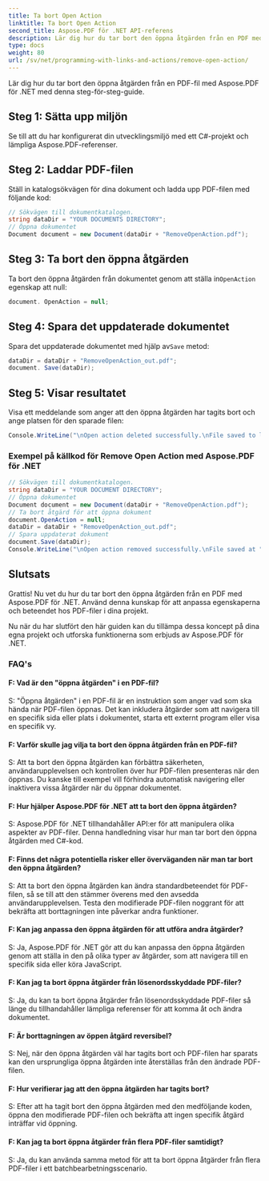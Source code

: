 ```yaml
---
title: Ta bort Open Action
linktitle: Ta bort Open Action
second_title: Aspose.PDF för .NET API-referens
description: Lär dig hur du tar bort den öppna åtgärden från en PDF med Aspose.PDF för .NET.
type: docs
weight: 80
url: /sv/net/programming-with-links-and-actions/remove-open-action/
---
```

Lär dig hur du tar bort den öppna åtgärden från en PDF-fil med Aspose.PDF för .NET med denna steg-för-steg-guide.

## Steg 1: Sätta upp miljön

Se till att du har konfigurerat din utvecklingsmiljö med ett C#-projekt och lämpliga Aspose.PDF-referenser.

## Steg 2: Laddar PDF-filen

Ställ in katalogsökvägen för dina dokument och ladda upp PDF-filen med följande kod:

```csharp
// Sökvägen till dokumentkatalogen.
string dataDir = "YOUR DOCUMENTS DIRECTORY";
// Öppna dokumentet
Document document = new Document(dataDir + "RemoveOpenAction.pdf");
```

## Steg 3: Ta bort den öppna åtgärden

 Ta bort den öppna åtgärden från dokumentet genom att ställa in`OpenAction` egenskap att null:

```csharp
document. OpenAction = null;
```

## Steg 4: Spara det uppdaterade dokumentet

 Spara det uppdaterade dokumentet med hjälp av`Save` metod:

```csharp
dataDir = dataDir + "RemoveOpenAction_out.pdf";
document. Save(dataDir);
```

## Steg 5: Visar resultatet

Visa ett meddelande som anger att den öppna åtgärden har tagits bort och ange platsen för den sparade filen:

```csharp
Console.WriteLine("\nOpen action deleted successfully.\nFile saved to location: " + dataDir);
```

### Exempel på källkod för Remove Open Action med Aspose.PDF för .NET 
```csharp
// Sökvägen till dokumentkatalogen.
string dataDir = "YOUR DOCUMENT DIRECTORY";
// Öppna dokumentet
Document document = new Document(dataDir + "RemoveOpenAction.pdf");
// Ta bort åtgärd för att öppna dokument
document.OpenAction = null;
dataDir = dataDir + "RemoveOpenAction_out.pdf";
// Spara uppdaterat dokument
document.Save(dataDir);
Console.WriteLine("\nOpen action removed successfully.\nFile saved at " + dataDir); 
```

## Slutsats

Grattis! Nu vet du hur du tar bort den öppna åtgärden från en PDF med Aspose.PDF för .NET. Använd denna kunskap för att anpassa egenskaperna och beteendet hos PDF-filer i dina projekt.

Nu när du har slutfört den här guiden kan du tillämpa dessa koncept på dina egna projekt och utforska funktionerna som erbjuds av Aspose.PDF för .NET.

### FAQ's 

#### F: Vad är den "öppna åtgärden" i en PDF-fil?

S: "Öppna åtgärden" i en PDF-fil är en instruktion som anger vad som ska hända när PDF-filen öppnas. Det kan inkludera åtgärder som att navigera till en specifik sida eller plats i dokumentet, starta ett externt program eller visa en specifik vy.

#### F: Varför skulle jag vilja ta bort den öppna åtgärden från en PDF-fil?

S: Att ta bort den öppna åtgärden kan förbättra säkerheten, användarupplevelsen och kontrollen över hur PDF-filen presenteras när den öppnas. Du kanske till exempel vill förhindra automatisk navigering eller inaktivera vissa åtgärder när du öppnar dokumentet.

#### F: Hur hjälper Aspose.PDF för .NET att ta bort den öppna åtgärden?

S: Aspose.PDF för .NET tillhandahåller API:er för att manipulera olika aspekter av PDF-filer. Denna handledning visar hur man tar bort den öppna åtgärden med C#-kod.

#### F: Finns det några potentiella risker eller överväganden när man tar bort den öppna åtgärden?

S: Att ta bort den öppna åtgärden kan ändra standardbeteendet för PDF-filen, så se till att den stämmer överens med den avsedda användarupplevelsen. Testa den modifierade PDF-filen noggrant för att bekräfta att borttagningen inte påverkar andra funktioner.

#### F: Kan jag anpassa den öppna åtgärden för att utföra andra åtgärder?

S: Ja, Aspose.PDF för .NET gör att du kan anpassa den öppna åtgärden genom att ställa in den på olika typer av åtgärder, som att navigera till en specifik sida eller köra JavaScript.

#### F: Kan jag ta bort öppna åtgärder från lösenordsskyddade PDF-filer?
S: Ja, du kan ta bort öppna åtgärder från lösenordsskyddade PDF-filer så länge du tillhandahåller lämpliga referenser för att komma åt och ändra dokumentet.

#### F: Är borttagningen av öppen åtgärd reversibel?

S: Nej, när den öppna åtgärden väl har tagits bort och PDF-filen har sparats kan den ursprungliga öppna åtgärden inte återställas från den ändrade PDF-filen.

#### F: Hur verifierar jag att den öppna åtgärden har tagits bort?

S: Efter att ha tagit bort den öppna åtgärden med den medföljande koden, öppna den modifierade PDF-filen och bekräfta att ingen specifik åtgärd inträffar vid öppning.

#### F: Kan jag ta bort öppna åtgärder från flera PDF-filer samtidigt?

S: Ja, du kan använda samma metod för att ta bort öppna åtgärder från flera PDF-filer i ett batchbearbetningsscenario.